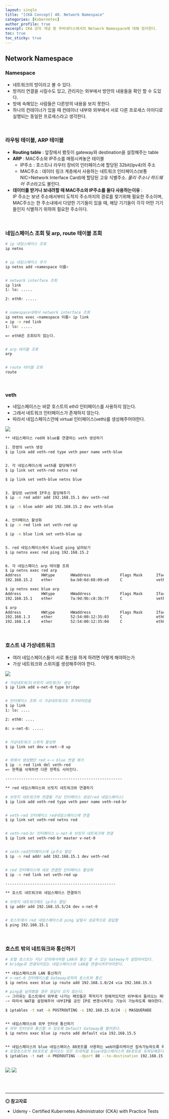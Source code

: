 ```yaml
---
layout: single
title: "[CKA Concept] 40. Network Namespace"
categories: [Kubernetes]
author_profile: true
excerpt: CKA 강의 개념 중 쿠버네티스에서의 Network Namespace에 대해 정리한다. 
toc: true
toc_sticky: true
---
```


## Network Namespace

### Namespace
- 네트워크의 방이라고 볼 수 있다.
- 방끼리 연결을 시킬수도 있고, 관리자는 외부에서 방안의 내용들을 확인 할 수 도있다.
- 방에 속해있는 사람들은 다른방의 내용을 보지 못한다.
- 하나의 컨테이너가 있을 때 컨테이너 내부와 외부에서 서로 다른 프로세스 아이디로 실행되는 동일한 프로세스라고 생각한다.

<br>

### 라우팅 테이블, ARP 테이블
- **Routing table** : 앞장에서 봤듯이 gateway와 destination을 설정해주는 table
- **ARP** : MAC주소와 IP주소를 매핑시켜놓은 테이블
  - IP주소 : 호스트나 라우터 장비의 인터페이스에 할당된 32bit(Ipv4)의 주소
  - MAC주소 : 데이터 링크 계층에서 사용하는 네트워크 인터페이스(보통 NIC=Network Interface Card)에 할당된 고유 식별주소. *물리 주소나 하드웨어 주소*라고도 불린다.
- **데이터를 받거나 보내려할 때 MAC주소와 IP주소를 둘다 사용하는이유** : <br>IP 주소는 보낸 주소에서부터 도착지 주소까지의 경로를 찾기위해 필요한 주소이며,<br>MAC주소는 한 주소내에서 다양한 기기들이 있을 때, 해당 기기들이 각각 어떤 기기들인지 식별하기 위하여 필요한 주소이다.

<br>

### 네임스페이스 조회 및 arp, route 테이블 조회

```bash
# ip 네임스페이스 조회
ip netns


# ip 네임스페이스 추가
ip netns add <namespace 이름>


# network interface 조회
ip link
1: lo: .....

2: eth0: .....


# namespace내에서 network interface 조회
ip netns exec <namespace 이름> ip link
= ip -n red link
1: lo: .....

=> eth0은 조회되지 않는다.


# arp 테이블 조회
arp


# route 테이블 조회
route


```

<br>

### veth
- 네임스페이스는 바깥 호스트의 eth0 인터페이스를 사용하지 않는다.
- 그래서 네트워크 인터페이스가 존재하지 않는다.
- 따라서 네임스페이스안에 virtual 인터페이스(veth)를 생성해주어야한다.

![](/assets/img/kubernetes/41_network_2.png)

```bash
** 네임스페이스 red와 blue를 연결하는 veth 생성하기

1. 한쌍의 veth 생성
$ ip link add veth-red type veth peer name veth-blue


2. 각 네임스페이스에 veth를 할당해주기
$ ip link set veth-red netns red

$ ip link set veth-blue netns blue


3. 할당된 veth에 IP주소 할당해주기
$ ip -n red addr add 192.168.15.1 dev veth-red

$ ip -n blue addr add 192.168.15.2 dev veth-blue


4. 인터페이스 활성화
$ ip -n red link set veth-red up

$ ip -n blue link set veth-blue up


5. red 네임스페이스에서 blue로 ping 날려보기
$ ip netns exec red ping 192.168.15.2


6. 각 네임스페이스 arp 테이블 조회
$ ip netns exec red arp
Address         HWtype       HWaddress             Flags Mask      Iface
192.168.15.2    ether        ba:b0:6d:68:09:e9     C               veth-red

$ ip netns exec blue arp
Address         HWtype       HWaddress             Flags Mask      Iface
192.168.15.1    ether        7a:9d:9b:c8:3b:7f     C               veth-blue

$ arp
Address         HWtype       HWaddress             Flags Mask      Iface
192.168.1.3     ether        52:54:00:12:35:03     C               eth0
192.168.1.4     ether        52:54:00:12:35:04     C               eth0

```

<br>

### 호스트 내 가상네트워크
- 여러 네임스페이스들이 서로 통신을 하게 하려면 어떻게 해야하는가
- 가상 네트워크와 스위치를 생성해주어야 한다.

![](/assets/img/kubernetes/41_network_1.png)

```bash
# 가상네트워크(브릿지 네트워크) 생성
$ ip link add v-net-0 type bridge


# 인터페이스 조회 시 가상네트워크도 추가되어있음
$ ip link
1: lo: ....

2: eth0: ....

6: v-net-0: .....


# 가상네트워크 스위치 활성화
$ ip link set dev v-net--0 up


# 위에서 생성했던 red <-> blue 연결 제거
$ ip -n red link del veth-red
=> 한쪽을 삭제하면 다른 한쪽도 사라진다.

----------------------------------------------------

** red 네임스페이스와 브릿지 네트워크와 연결하기

# 브릿지 네트워크와 연결될 가상 인터페이스 생성(red 네임스페이스)
$ ip link add veth-red type veth peer name veth-red-br


# veth-red 인터페이스 red네임스페이스에 연결
$ ip link set veth-red netns red


# veth-red-br 인터페이스 v-net-0 브릿지 네트워크에 연결
$ ip link set veth-red-br master v-net-0


# veth-red인터페이스에 ip주소 할당
$ ip -n red addr add 192.168.15.1 dev veth-red


# red 인터페이스에 새로 연결한 인터페이스 활성화
$ ip -n red link set veth-red up

-------------------------------------------------

** 호스트 네트워크와 네임스페이스 연결하기

# 브릿지 네트워크에도 ip주소 할당
$ ip addr add 192.168.15.5/24 dev v-net-0


# 호스트에서 red 네임스페이스로 ping 날릴시 성공적으로 응답함
$ ping 192.168.15.1


```
<br>

### 호스트 밖의 네트워크와 통신하기

``` bash
# 로컬 호스트는 지난 강의에서처럼 LAN과 통신 할 수 있는 Gateway가 설정되어있다.
# bridge로 연결되어있는 네임스페이스와 LAN을 연결시켜주어야한다.

** 네임스페이스와 LAN 통신하기
# v-net-0 인터페이스를 Gateway로하여 호스트와 통신
$ ip netns exec blue ip route add 192.168.1.0/24 via 192.168.15.5

# ping을 날려봤을 경우 응답이 오지 않는다.
-> 그이유는 호스트에서 외부로 나가는 패킷들은 목적지가 정해져있지만 외부에서 들어오는 패킷들은 목적지가 불문명하다. 
-> 따라서 NAT을 설정해주어 내부IP를 공인 IP로 변경시켜주는 기능이 가능하도록 해야한다.

$ iptables -t nat -A POSTROUTING -s 192.168.15.0/24 -j MASQUERADE


** 네임스페이스와 외부 인터넷 통신하기
# 외부 인터넷과 통신할 수 있도록 Default Gateway를 열어준다.
$ ip netns exec blue ip route add default via 192.168.15.5


** 네임스페이스의 blue 네임스페이스 80포트를 사용하는 web어플리케이션 접속가능하도록 하기
# 로컬호스트의 80포트로 들어오는 모든 트래픽을 blue네임스페이스의 80포트로 포워딩해준다.
$ iptables -t nat -A PREROUTING --dport 80 --to-destination 192.168.15.2:80 -j DNAT



```
![](/assets/img/kubernetes/41_network_3.png)
![](/assets/img/kubernetes/41_network_4.png)


<br><br>

------------------
**◎ 참고자료**
- Udemy - Certified Kubernetes Administrator (CKA) with Practice Tests

